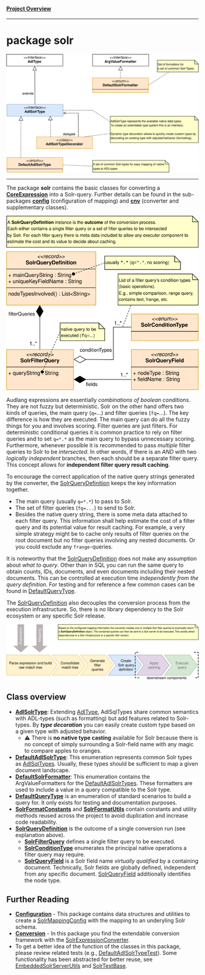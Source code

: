 #### [Project Overview](../../../../../../../README.md)
----

# package solr

![solr-types](./solr-types.svg)

----

The package **solr** contains the basic classes for converting a **[CoreExpression](https://github.com/KarlEilebrecht/audlang-java-core/tree/main/src/main/java/de/calamanari/adl/irl/README.md)** into a Solr-query. 
Further details can be found in the sub-packages **[config](./config/README.md)** (configuration of mapping) and **[cnv](./cnv/README.md)** (converter and supplementary classes).

![Solr Query Definition](./solr-query-definition.svg)

Audlang expressions are essentially *combinations of boolean conditions*. They are not fuzzy but deterministic. Solr on the other hand offers two kinds of queries, the main query (`q=`...) and filter queries (`fq=`...). The key difference is how they are executed. The main query can do all the fuzzy things for you and involves scoring. Filter queries are just filters. For deterministic conditional queries it is common practice to rely on filter queries and to set `q=*.*` as the main query to bypass unnecessary scoring.
Furthermore, whenever possible it is recommended to pass *multiple* filter queries to Solr to be *intersected*. In other words, if there is an *AND* with two *logically independent* branches, then each should be a separate filter query. This concept allows for **independent filter query result caching**.

To encourage the correct application of the native query strings generated by the converter, the [SolrQueryDefinition](./SolrQueryDefinition.java) keeps the key information together.
 * The main query (usually `q=*.*`) to pass to Solr.
 * The set of filter queries (`fq=...`) to send to Solr.
 * Besides the native query string, there is some meta data attached to each filter query. This information shall help estimate the cost of a filter query and its potential value for result caching. For example, a very simple strategy might be to cache only results of filter queries on the root document but no filter queries involving any nested documents. Or you could exclude any `frange`-queries.

It is noteworthy that the [SolrQueryDefinition](./SolrQueryDefinition.java) does not make any assumption about *what to query*. Other than in SQL you can run the same query to obtain counts, IDs, documents, and even documents including their nested documents. This can be controlled at execution time *independently from the query definition*. For testing and for reference a few common cases can be found in [DefaultQueryType](./DefaultQueryType.java). 

The [SolrQueryDefinition](./SolrQueryDefinition.java) also decouples the conversion process from the execution infrastructure. So, there is no library dependency to the Solr ecosystem or any specific Solr release. 

![process-overview](./process-overview.svg)


## Class overview

 * **[AdlSolrType](AdlSolrType.java)**: Extending [AdlType](https://github.com/KarlEilebrecht/audlang-java-core/tree/main/src/main/java/de/calamanari/adl/cnv/tps/README.md), AdlSqlTypes share common semantics with ADL-types (such as formatting) but add features related to Solr-types. By ***type decoration*** you can easily create custom type based on a given type with adjusted behavior.
    * :warning: There is **no native type casting** available for Solr because there is no concept of simply surrounding a Solr-field name with any magic to compare apples to oranges.
 * **[DefaultAdlSolrType](DefaultAdlSolrType.java)**: This enumeration represents common Solr types as [AdlSqlTypes](AdlSqlType.java). Usually, these types should be sufficient to map a given document landscape.
 * **[DefaultSolrFormatter](DefaultSolrFormatter.java)**: This enumeration contains the ArgValueFormatters for the [DefaultAdlSolrTypes](DefaultAdlSolrType.java). These formatters are used to include a value in a query compatible to the Solr type.
 * **[DefaultQueryType](DefaultQueryType.java)** is an enumeration of standard scenarios to build a query for. It only exists for testing and documentation purposes.
 * **[SolrFormatConstants](SolrFormatConstants.java)** and **[SolrFormatUtils](SolrFormatUtils.java)** contain constants and utility methods reused across the project to avoid duplication and increase code readability.
 * **[SolrQueryDefinition](SolrQueryDefinition.java)** is the outcome of a single conversion run (see explanation above).
   * **[SolrFilterQuery](SolrFilterQuery.java)** defines a single filter query to be executed.
   * **[SolrConditionType](SolrConditionType.java)** enumerates the principal native operations a filter query may require.
   * **[SolrQueryField](SolrQueryField.java)** is a Solr field name *virtually qualified* by a containing document. Technically, Solr fields are globally defined, independent from any specific document. [SolrQueryField](SolrQueryField.java) additionally identifies the node type.


## Further Reading
 * **[Configuration](./config/README.md)** - This package contains data structures and utilities to create a [SolrMappingConfig](./config/SolrMappingConfig.java) with the mapping to an underyling Solr schema.
 * **[Conversion](./cnv/README.md)** - In this package you find the extendable conversion framework with the [SolrExpressionConverter](./cnv/SolrExpressionConverter.java).
 * To get a better idea of the function of the classes in this package, please review related tests (e.g., [DefaultAdlSolrTypeTest](../../../../../../test/java/de/calamanari/adl/solr/DefaultAdlSqlTypeTest.java)). Some functionality has been abstracted for better reuse, see [EmbeddedSolrServerUtils](../../../../../../test/java/de/calamanari/adl/solr/EmbeddedSolrServerUtils.java) and [SolrTestBase](../../../../../../test/java/de/calamanari/adl/solr/SolrTestBase.java).



